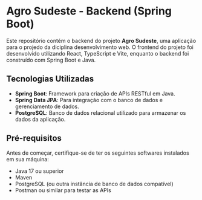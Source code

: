 # Agro Sudeste - Backend (Spring Boot)

Este repositório contém o backend do projeto **Agro Sudeste**, uma aplicação para o projedo da diciplina desenvolvimento web. O frontend do projeto foi desenvolvido utilizando React, TypeScript e Vite, enquanto o backend foi construído com Spring Boot e Java.

## Tecnologias Utilizadas

- **Spring Boot**: Framework para criação de APIs RESTful em Java.
- **Spring Data JPA**: Para integração com o banco de dados e gerenciamento de dados.
- **PostgreSQL**: Banco de dados relacional utilizado para armazenar os dados da aplicação.

## Pré-requisitos

Antes de começar, certifique-se de ter os seguintes softwares instalados em sua máquina:

- Java 17 ou superior
- Maven
- PostgreSQL (ou outra instância de banco de dados compatível)
- Postman ou similar para testar as APIs
